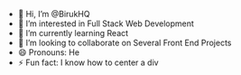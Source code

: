 - 👋 Hi, I’m @BirukHQ
- 👀 I’m interested in Full Stack Web Development
- 🌱 I’m currently learning React
- 💞️ I’m looking to collaborate on Several Front End Projects
- 😄 Pronouns: He
- ⚡ Fun fact: I know how to center a div

<!---
BirukHQ/BirukHQ is a ✨ special ✨ repository because its `README.md` (this file) appears on your GitHub profile.
You can click the Preview link to take a look at your changes.
--->
